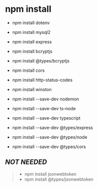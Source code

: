 # npm install

- npm install dotenv
- npm install mysql2
- npm install express
- npm install bcryptjs
- npm install @types/bcryptjs
- npm install cors
- npm install http-status-codes
- npm install winston

- npm install --save-dev nodemon
- npm install --save-dev ts-node
- npm install --save-dev typescript
- npm install --save-dev @types/express
- npm install --save-dev @types/node
- npm install --save-dev @types/cors

## *NOT NEEDED*
> - npm install jsonwebtoken
> - npm install @types/jsonwebtoken
